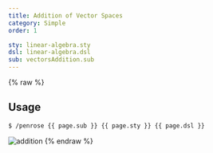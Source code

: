 ```yaml
---
title: Addition of Vector Spaces
category: Simple
order: 1

sty: linear-algebra.sty
dsl: linear-algebra.dsl
sub: vectorsAddition.sub
---
```


{% raw %}
## Usage

```bash
$ /penrose {{ page.sub }} {{ page.sty }} {{ page.dsl }}
```

<img alt="addition" src="../img/addition.png">
{% endraw %}

